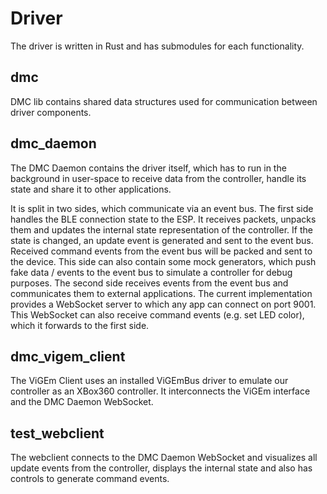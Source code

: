# Driver

The driver is written in Rust and has submodules for each functionality.

## dmc

DMC lib contains shared data structures used for communication between driver components.

## dmc_daemon

The DMC Daemon contains the driver itself, which has to run in the background in user-space to receive data from the controller, handle its state and share it to other applications.

It is split in two sides, which communicate via an event bus.
The first side handles the BLE connection state to the ESP. It receives packets, unpacks them and updates the internal state representation of the controller. If the state is changed, an update event is generated and sent to the event bus. Received command events from the event bus will be packed and sent to the device. This side can also contain some mock generators, which push fake data / events to the event bus to simulate a controller for debug purposes.
The second side receives events from the event bus and communicates them to external applications. The current implementation provides a WebSocket server to which any app can connect on port 9001. This WebSocket can also receive command events (e.g. set LED color), which it forwards to the first side. 

## dmc_vigem_client

The ViGEm Client uses an installed ViGEmBus driver to emulate our controller as an XBox360 controller. It interconnects the ViGEm interface and the DMC Daemon WebSocket.

## test_webclient

The webclient connects to the DMC Daemon WebSocket and visualizes all update events from the controller, displays the internal state and also has controls to generate command events.
